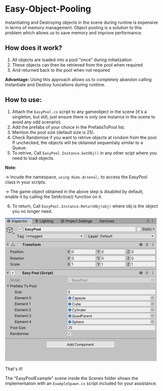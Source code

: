 # Easy-Object-Pooling

Instantiating and Destroying objects in the scene during runtine is expensive in terms of memory management. Object pooling is a solution to this problem which allows us to save memory and improve performance.

## How does it work?

1. All objects are loaded into a pool "once" during initialization
2. These objects can then be retrieved from the pool when required 
3. And returned back to the pool when not required

**Advantage:** Using this approach allows us to completely abandon calling Instantiate and Destroy funcations during runtime.

## How to use:

1. Attach the `EasyPool.cs` script to any gameobject in the scene (it's a singleton, but still, just ensure there is only one instance in the scene to avoid any odd scenario).
2. Add the prefabs of your choice in the PrefabsToPool list.
3. Mention the pool size (default size is 25).
4. Check Randomise if you want to retrive objects at rondom from the pool. If unchecked, the objects will be obtained sequentialy similar to a Queue.
5. To retrive, Call `EasyPool.Instance.GetObj()` in any other scipt where you need to load objects. 

**Note:**
 
-> Incude the namespace, `using Hims.Arsenal;` to access the EasyPool class in your scripts.

-> The game object obtained in the above step is disabled by default, enable it by calling the SetActive() function on it.

6. To return, Call `EasyPool.Instance.ReturnObj(obj)` where obj is the object you no longer need. 

<img src="Image/sample_1.png" width="500">

That's it! 

The "EasyPoolExample" scene inside the Scenes folder shows the implementation with an `ExampleSpawn.cs` script included for your assistance.

